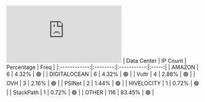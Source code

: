 ![Diagramm](https://github.com/obajay/StateSync-snapshots/blob/main/Projects/Juno/1/README.md)
| Data Center | IP Count | Percentage | Freq |
|:------------:|:--------:|:-----------:|:-----:|
| AMAZON | 6 | 4.32% | 🟢 |
| DIGITALOCEAN | 6 | 4.32% | 🟢 |
| Vultr | 4 | 2.88% | 🟢 |
| OVH | 3 | 2.16% | 🟢 |
| PSINet | 2 | 1.44% | 🟢 |
| HIVELOCITY | 1 | 0.72% | 🟢 |
| StackPath | 1 | 0.72% | 🟢 |
| OTHER | 116 | 83.45% | 🟢 |